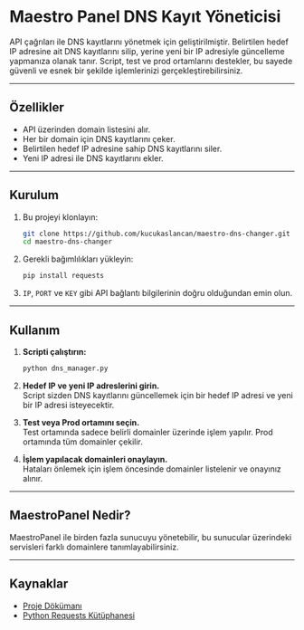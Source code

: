 # Maestro Panel DNS Kayıt Yöneticisi

API çağrıları ile DNS kayıtlarını yönetmek için geliştirilmiştir. Belirtilen hedef IP adresine ait DNS kayıtlarını silip, yerine yeni bir IP adresiyle güncelleme yapmanıza olanak tanır. Script, test ve prod ortamlarını destekler, bu sayede güvenli ve esnek bir şekilde işlemlerinizi gerçekleştirebilirsiniz.

---

## Özellikler

- API üzerinden domain listesini alır.
- Her bir domain için DNS kayıtlarını çeker.
- Belirtilen hedef IP adresine sahip DNS kayıtlarını siler.
- Yeni IP adresi ile DNS kayıtlarını ekler.

---

## Kurulum

1. Bu projeyi klonlayın:

   ```bash
   git clone https://github.com/kucukaslancan/maestro-dns-changer.git
   cd maestro-dns-changer
   ```

2. Gerekli bağımlılıkları yükleyin:

   ```bash
   pip install requests
   ```

3. `IP`, `PORT` ve `KEY` gibi API bağlantı bilgilerinin doğru olduğundan emin olun.

---

## Kullanım

1. **Scripti çalıştırın:**

   ```bash
   python dns_manager.py
   ```

2. **Hedef IP ve yeni IP adreslerini girin.**  
   Script sizden DNS kayıtlarını güncellemek için bir hedef IP adresi ve yeni bir IP adresi isteyecektir.

3. **Test veya Prod ortamını seçin.**  
   Test ortamında sadece belirli domainler üzerinde işlem yapılır. Prod ortamında tüm domainler çekilir.

4. **İşlem yapılacak domainleri onaylayın.**  
   Hataları önlemek için işlem öncesinde domainler listelenir ve onayınız alınır.

---

## MaestroPanel Nedir?

MaestroPanel ile birden fazla sunucuyu yönetebilir, bu sunucular üzerindeki servisleri farklı domainlere tanımlayabilirsiniz.

---

## Kaynaklar

- [Proje Dökümanı](https://docs.google.com/document/d/1rmXwq6gx6E6LbCkhRuzXk_6v998R018cN72oAw9_vYs)  
- [Python Requests Kütüphanesi](https://docs.python-requests.org/)

